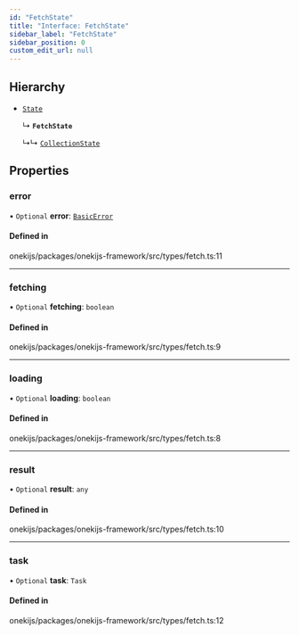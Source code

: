```yaml
---
id: "FetchState"
title: "Interface: FetchState"
sidebar_label: "FetchState"
sidebar_position: 0
custom_edit_url: null
---
```


## Hierarchy

- [`State`](State.md)

  ↳ **`FetchState`**

  ↳↳ [`CollectionState`](CollectionState.md)

## Properties

### error

• `Optional` **error**: [`BasicError`](BasicError.md)

#### Defined in

onekijs/packages/onekijs-framework/src/types/fetch.ts:11

___

### fetching

• `Optional` **fetching**: `boolean`

#### Defined in

onekijs/packages/onekijs-framework/src/types/fetch.ts:9

___

### loading

• `Optional` **loading**: `boolean`

#### Defined in

onekijs/packages/onekijs-framework/src/types/fetch.ts:8

___

### result

• `Optional` **result**: `any`

#### Defined in

onekijs/packages/onekijs-framework/src/types/fetch.ts:10

___

### task

• `Optional` **task**: `Task`

#### Defined in

onekijs/packages/onekijs-framework/src/types/fetch.ts:12
